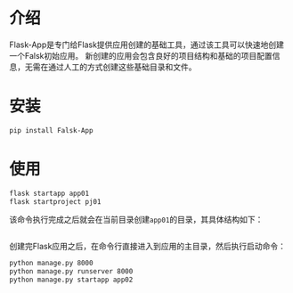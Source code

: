 # 介绍
Flask-App是专门给Flask提供应用创建的基础工具，通过该工具可以快速地创建一个Falsk初始应用。
新创建的应用会包含良好的项目结构和基础的项目配置信息，无需在通过人工的方式创建这些基础目录和文件。

# 安装
```bash
pip install Falsk-App
```

# 使用
```bash
flask startapp app01
flask startproject pj01
```
该命令执行完成之后就会在当前目录创建`app01`的目录，其具体结构如下：
```bash

```

创建完Flask应用之后，在命令行直接进入到应用的主目录，然后执行启动命令：
```bash
python manage.py 8000
python manage.py runserver 8000
python manage.py startapp app02
```

